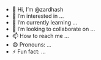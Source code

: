 - 👋 Hi, I’m @zardhash
- 👀 I’m interested in ...
- 🌱 I’m currently learning ...
- 💞️ I’m looking to collaborate on ...
- 📫 How to reach me ...
- 😄 Pronouns: ...
- ⚡ Fun fact: ...

<!---
zardhash/zardhash is a ✨ special ✨ repository because its `README.md` (this file) appears on your GitHub profile.
You can click the Preview link to take a look at your changes.
--->
